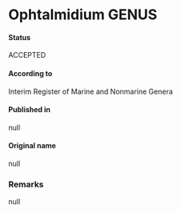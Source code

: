 Ophtalmidium GENUS
=======

#### Status
ACCEPTED

#### According to
Interim Register of Marine and Nonmarine Genera

#### Published in
null

#### Original name
null

### Remarks
null